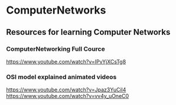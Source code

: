 # ComputerNetworks
## Resources for learning Computer Networks

### ComputerNetworking Full Cource
https://www.youtube.com/watch?v=IPvYjXCsTg8

### OSI model explained animated videos 
https://www.youtube.com/watch?v=Jpaz3YuCil4                                                                                                                           
https://www.youtube.com/watch?v=vv4y_uOneC0
